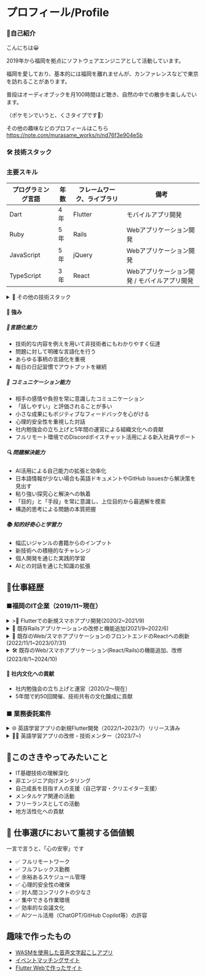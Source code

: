 # プロフィール/Profile

### 👋自己紹介
こんにちは😀

2019年から福岡を拠点にソフトウェアエンジニアとして活動しています。

福岡を愛しており、基本的には福岡を離れませんが、カンファレンスなどで東京を訪れることがあります。

普段はオーディオブックを月100時間ほど聴き、自然の中での散歩を楽しんでいます。

（ポケモンでいうと、くさタイプです🌿）

その他の趣味などのプロフィールはこちら
https://note.com/murasame_works/n/nd76f3e904e5b

 ###  🛠️ 技術スタック
 ### 主要スキル
|  プログラミング言語  |  年数  |  フレームワーク、ライブラリ  |  備考  |
| ---- | ---- | ---- | ---- |
|  Dart  |  4年  |  Flutter  |  モバイルアプリ開発  |
|  Ruby  | 5年  |  Rails  | Webアプリケーション開発   |
|  JavaScript  | 5年  |  jQuery | Webアプリケーション開発 |
|  TypeScript  | 3年  |  React | Webアプリケーション開発 / モバイルアプリ開発 |

<details><summary>📌 その他の技術スタック</summary>

|   エディタ  |  年数  |  備考  |
| ---- | ---- | ---- |
|  Visual Studio Code	  |  5年  |  主要開発ツール  |
|  RubyMine	  |  3年  |  	Ruby/Rails開発  |
|  Android Studio |  4年  |  	Flutterモバイル開発  |
|  Xcode  |  4年  |  	Flutterモバイル開発  |

|   DB  |  備考  |
| ---- | ---- |
|  MariaDB |  Rails案件で使用 |
|  PostgreSQL |  Rails案件で使用 |
|  Cloud Firestore |  副業のFlutter案件で使用 |

|   OS  |  備考  |
| ---- | ---- |
|  Windows(XP~最新) |  私的利用  |
|  Mac(Sierra~最新)  |  開発、私的使用  |

|   バージョン管理  |  年数  |
| ---- | ---- |
|  Git |  5年 |
|  GitHub |  5年 |
|  Bitbucket |  4年 |

</details>

#### 💪 強み
##### 💬言語化能力
- 技術的な内容を例えを用いて非技術者にもわかりやすく伝達
- 問題に対して明確な言語化を行う
- あらゆる事柄の言語化を重視
- 毎日の日記習慣でアウトプットを継続

##### 🤝 コミュニケーション能力
- 相手の感情や負担を常に意識したコミュニケーション
- 「話しやすい」と評価されることが多い
- 小さな成果にもポジティブなフィードバックを心がける
- 心理的安全性を重視した対話
- 社内勉強会の立ち上げと5年間の運営による組織文化への貢献
- フルリモート環境でのDiscordボイスチャット活用による新入社員サポート

##### 🔍 問題解決能力
- AI活用による自己能力の拡張と効率化
- 日本語情報が少ない場合も英語ドキュメントやGitHub Issuesから解決策を見出す
- 粘り強い探究心と解決への執着
- 「目的」と「手段」を常に意識し、上位目的から最適解を模索
- 構造的思考による問題の本質把握

##### 📚 知的好奇心と学習力
- 幅広いジャンルの書籍からのインプット
- 新技術への積極的なチャレンジ
- 個人開発を通じた実践的学習
- AIとの対話を通じた知識の拡張

## 🔭仕事経歴
### ■福岡のIT企業（2019/11~現在）
<details><summary>>📱 Flutterでの新規スマホアプリ開発(2020/2~2021/9)</summary>

#### プロジェクト概要
提供中の各サービスからのお知らせを統合して通知するアプリ。

サービスのいずれかと連携すると全サービスのお知らせが受け取れ、手動ログインなしで直接内容確認が可能。

##### [担当業務]
- FlutterとFirebaseの技術調査・導入
- アプリアイコン制作
- フロントエンド開発（Flutter）
- バックエンドAPI開発（Rails）
- テスト項目作成と実施
- リリース作業（アプリ・サーバーサイド）
- Flutter 2.0から3.0へのアップデート
- 状態管理をproviderからriverpodへ移行

##### [実績]
- 社内初のFlutterエンジニアとして、学習から開発・リリースまで担当
- 日本語情報が少ない中、英語ドキュメントやGitHubの情報を活用して問題解決
- デザイナー不在のためアプリアイコン制作も担当

##### ［開発環境］
- DB：MariaDB
- 言語：Dart、Ruby
- フレームワーク：Flutter、Rails、React
- その他：Docker、AWS(S3)、Firebase Dynamic Links、Firebase Crashlytics、Firebase Cloud Messaging

##### ［メンバー構成／役割］ 
2~3人/メンバー
</details>


<details><summary>🚀 既存Railsアプリケーションの改修と機能追加(2021/9~2022/6)</summary>
 
##### [担当業務]
- 機能追加と改善
- バグ修正
- 総合テスト

##### [実績]
- データの一括複製機能（DelayedJob使用）
年度をまたいだデータ作成の手間を大幅に削減

##### ［環境・構成］
- DB：MariaDB
- 言語：JavaScript、Ruby
- フレームワーク：Bootstrap3、Backbone.js、Rails
- その他：Docker、AWS EC2

##### ［メンバー構成／役割］ 
最大6人/メンバー

今年度のデータを一括複製する機能を開発し、ユーザーの年度を跨いだ似たようなデータの作成の手間を減らした

</details>

<details><summary>🔄 既存のWeb/スマホアプリケーションのフロントエンドのReactへの刷新(2022/11/1~2023/07/31)</summary>
 
##### [担当業務]
- Backbone.jsからReactへのフロントエンド刷新
- Cordovaのアップデート作業(iOS/Android)
- 総合テストの実施

##### [実績]
- リリース不可能だったCordovaアプリのメジャーバージョン2段階アップデート実施
- Flutterで得たモバイル開発知識を活用
- React Hooksを使用した状態管理の導入

##### ［メンバー構成／役割］ 
3~5人/メンバー

##### ［環境・構成］
- DB：PostgreSQL
- 言語：TypeScript、Ruby
- フレームワーク：Cordova、Backbone.js、React、Rails
- その他：Docker、AWS(EC2/S3/RDS/Amazon SNS/CloudWatch)
</details>

<details><summary>🛠️ 既存のWeb/スマホアプリケーション(React/Rails)の機能追加、改修(2023/8/1~2024/10)</summary>

##### [担当業務]
- 機能追加と改善
- バグ修正
- 総合テスト・リリース作業（サーバ/スマホアプリ）
- プロジェクトリーダー(2024/3~2024/10)
  - 進捗報告、チーム会議進行、経営層との打ち合わせ
  - 要件定義、設計

#### [実績] 開発事例
- CSVでの一括ダウンロード機能
- Excelファイルの取込機能(Roo使用)
- テストデータ（seedファイル）改善
- ActionCable、Sidekiq、Redisを用いたリアルタイム通信機能
- rubocop関連の改善（約3000件の警告対応、rubocop-rspec/railsの導入）

#### [特記事項]
- 2024/3に前任リーダーの突然の退職に伴い、リーダーポジションを引継ぎ
- 慣れない立場でも安定した開発・運用を実現
- 予定通りの新機能リリースを完遂

##### ［メンバー構成／役割］ 
最大４人/メンバー(2024/3〜2024/10 リーダー)

##### ［環境・構成］
- DB：PostgreSQL
- 言語：TypeScript、Ruby
- フレームワーク：Cordova、React、Rails
- その他：Docker、AWS(EC2/S3/RDS/Amazon SNS/CloudWatch)

</details>

#### 📝 社内文化への貢献
- 社内勉強会の立ち上げと運営（2020/2〜現在）
- 5年間で約50回開催、技術共有の文化醸成に貢献

### ■ 業務委託案件
<details><summary>🌐 英語学習アプリの新規Flutter開発（2022/1~2023/7）リリース済み</summary>

クライアント: 非エンジニア

#### [主な機能]
- OCR（撮影した写真からテキスト抽出して学習）
- Speech to Text（発話した英単語の背景色変化）
- Text to Speech（読み上げ英単語の背景色変化）

#### [担当業務]
- アプリ開発全般（仕様検討、実装、CI/CD環境構築）
- Firebaseバックエンド構築
- 技術顧問的役割（クライアントへの技術アドバイス）

#### [実績]
- 動作不十分だった既存コードの再構築を提案・実行
- OS依存機能（音声認識/テキスト読み上げ）の実装
- CI/CDの自動化によるクライアントの継続的確認環境構築
- クライアントとの定期ミーティングによる要件の明確化
- 技術的内容の分かりやすい説明（図解・デモ活用）
- 言語化能力についてクライアントから高評価

##### ［環境・構成］
- DB:Firebase Firestore
- 言語 Dart
- フレームワーク: Flutter
- その他:Codemagic、deploygate、Firebase Authentication、Cloud Firestore

##### ［メンバー構成／役割］ 
1人/開発担当
</details>

<details><summary>👨‍🏫 英語学習アプリの改修・技術メンター（2023/7~)</summary>
 
##### [担当業務]
- 非エンジニアクライアントへの技術的サポート・相談
- 必要に応じたアプリケーション改修

</details>

## 👀このさきやってみたいこと
- IT基礎技術の理解深化
- 非エンジニア向けメンタリング
- 自己成長を目指す人の支援（自己学習・クリエイター支援）
- メンタルケア関連の活動
- フリーランスとしての活動
- 地方活性化への貢献

## 🧘 仕事選びにおいて重視する価値観
一言で言うと、「心の安寧」です

- ✅ フルリモートワーク
- ✅ フルフレックス勤務
- ✅ 余裕あるスケジュール管理
- ✅ 心理的安全性の確保
- ✅ 対人間コンフリクトの少なさ
- ✅ 集中できる作業環境
- ✅ 効率的な会議文化
- ✅ AIツール活用（ChatGPT/GitHub Copilot等）の許容

## 趣味で作ったもの
- [WASMを使用した音声文字起こしアプリ](https://localscribe.pages.dev/)
- [イベントマッチングサイト](https://murasame-event-matching-667052966676.asia-northeast2.run.app/)
- [Flutter Webで作ったサイト](https://soundring.github.io/murasame_playground/#/)


